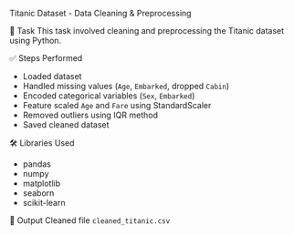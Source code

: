  Titanic Dataset - Data Cleaning & Preprocessing

 📌 Task
This task involved cleaning and preprocessing the Titanic dataset using Python.

✅ Steps Performed
- Loaded dataset
- Handled missing values (`Age`, `Embarked`, dropped `Cabin`)
- Encoded categorical variables (`Sex`, `Embarked`)
- Feature scaled `Age` and `Fare` using StandardScaler
- Removed outliers using IQR method
- Saved cleaned dataset

🛠 Libraries Used
- pandas
- numpy
- matplotlib
- seaborn
- scikit-learn

 📁 Output
Cleaned file `cleaned_titanic.csv`

